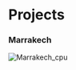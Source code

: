 # Projects
### Marrakech

![Marrakech_cpu](https://github.com/akpe12/Projects/assets/77143331/236df8cd-bd0d-4c60-908c-2fde637c5d06)
